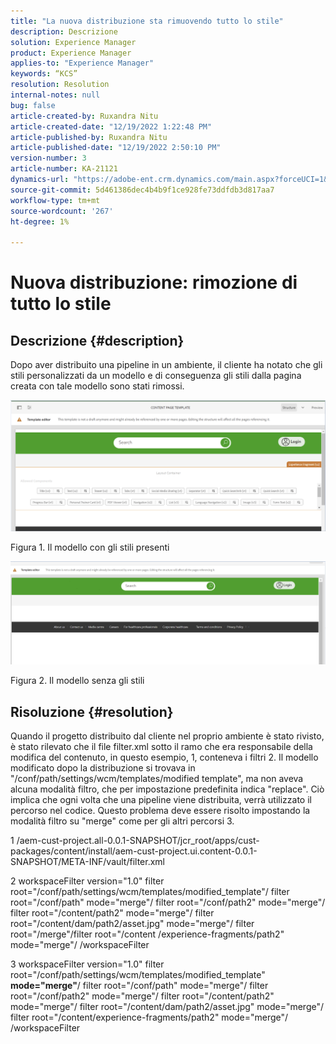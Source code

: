 ```yaml
---
title: "La nuova distribuzione sta rimuovendo tutto lo stile"
description: Descrizione
solution: Experience Manager
product: Experience Manager
applies-to: "Experience Manager"
keywords: “KCS”
resolution: Resolution
internal-notes: null
bug: false
article-created-by: Ruxandra Nitu
article-created-date: "12/19/2022 1:22:48 PM"
article-published-by: Ruxandra Nitu
article-published-date: "12/19/2022 2:50:10 PM"
version-number: 3
article-number: KA-21121
dynamics-url: "https://adobe-ent.crm.dynamics.com/main.aspx?forceUCI=1&pagetype=entityrecord&etn=knowledgearticle&id=2d839138-a07f-ed11-81ac-6045bd006295"
source-git-commit: 5d461386dec4b4b9f1ce928fe73ddfdb3d817aa7
workflow-type: tm+mt
source-wordcount: '267'
ht-degree: 1%

---
```


# Nuova distribuzione: rimozione di tutto lo stile

## Descrizione {#description}


Dopo aver distribuito una pipeline in un ambiente, il cliente ha notato che gli stili personalizzati da un modello e di conseguenza gli stili dalla pagina creata con tale modello sono stati rimossi.



![](assets/___2e839138-a07f-ed11-81ac-6045bd006295___.png)

Figura 1. Il modello con gli stili presenti



![](assets/___32839138-a07f-ed11-81ac-6045bd006295___.png)

Figura 2. Il modello senza gli stili


## Risoluzione {#resolution}


Quando il progetto distribuito dal cliente nel proprio ambiente è stato rivisto, è stato rilevato che il file filter.xml sotto il ramo che era responsabile della modifica del contenuto, in questo esempio, 1, conteneva i filtri 2.
Il modello modificato dopo la distribuzione si trovava in &quot;/conf/path/settings/wcm/templates/modified template&quot;, ma non aveva alcuna modalità filtro, che per impostazione predefinita indica &quot;replace&quot;.
Ciò implica che ogni volta che una pipeline viene distribuita, verrà utilizzato il percorso nel codice.
Questo problema deve essere risolto impostando la modalità filtro su &quot;merge&quot; come per gli altri percorsi 3.

1 /aem-cust-project.all-0.0.1-SNAPSHOT/jcr_root/apps/cust-packages/content/install/aem-cust-project.ui.content-0.0.1-SNAPSHOT/META-INF/vault/filter.xml

2 workspaceFilter version=&quot;1.0&quot; filter root=&quot;/conf/path/settings/wcm/templates/modified_template&quot;/ filter root=&quot;/conf/path&quot; mode=&quot;merge&quot;/ filter root=&quot;/conf/path2&quot; mode=&quot;merge&quot;/ filter root=&quot;/content/path2&quot; mode=&quot;merge&quot;/ filter root=&quot;/content/dam/path2/asset.jpg&quot; mode=&quot;merge&quot;/ filter root=&quot;/merge&quot;/filter root=&quot;/content /experience-fragments/path2&quot; mode=&quot;merge&quot;/ /workspaceFilter

3 workspaceFilter version=&quot;1.0&quot; filter root=&quot;/conf/path/settings/wcm/templates/modified_template&quot; <b>mode=&quot;merge&quot;</b>/ filter root=&quot;/conf/path&quot; mode=&quot;merge&quot;/ filter root=&quot;/conf/path2&quot; mode=&quot;merge&quot;/ filter root=&quot;/content/path2&quot; mode=&quot;merge&quot;/ filter root=&quot;/content/dam/path2/asset.jpg&quot; mode=&quot;merge&quot;/ filter root=&quot;/content/experience-fragments/path2&quot; mode=&quot;merge&quot;/ /workspaceFilter
